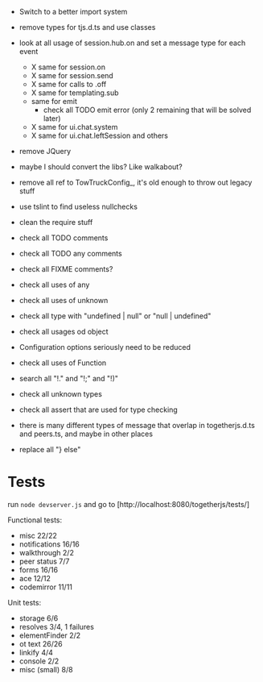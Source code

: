 - Switch to a better import system

- remove types for tjs.d.ts and use classes
- look at all usage of session.hub.on and set a message type for each event
    - X same for session.on
    - X same for session.send
    - X same for calls to .off
    - X same for templating.sub
    - same for emit
        - check all TODO emit error (only 2 remaining that will be solved later)
    - X same for ui.chat.system
    - X same for ui.chat.leftSession and others
- remove JQuery

- maybe I should convert the libs? Like walkabout?

- remove all ref to TowTruckConfig_, it's old enough to throw out legacy stuff
- use tslint to find useless nullchecks
- clean the require stuff
- check all TODO comments
- check all TODO any comments
- check all FIXME comments?
- check all uses of any
- check all uses of unknown
- check all type with "undefined | null" or "null | undefined"
- check all usages od object
- Configuration options seriously need to be reduced
- check all uses of Function
- search all "!." and "!;" and "!)"
- check all unknown types
- check all assert that are used for type checking
- there is many different types of message that overlap in togetherjs.d.ts and peers.ts, and maybe in other places
- replace all "} else"

# Tests

run `node devserver.js` and go to [http://localhost:8080/togetherjs/tests/]

Functional tests:
- misc 22/22
- notifications 16/16
- walkthrough 2/2
- peer status 7/7
- forms 16/16
- ace 12/12
- codemirror 11/11

Unit tests:
- storage 6/6
- resolves 3/4, 1 failures
- elementFinder 2/2
- ot text 26/26
- linkify 4/4
- console 2/2
- misc (small) 8/8



